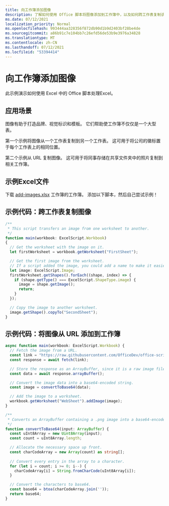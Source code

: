 ```yaml
---
title: 向工作簿添加图像
description: 了解如何使用 Office 脚本将图像添加到工作簿中，以及如何跨工作表复制该图像。
ms.date: 07/12/2021
localization_priority: Normal
ms.openlocfilehash: 993444aa328356f872db90d1b9d2403bf28be4de
ms.sourcegitcommit: a86b91c7e104bb7c26efd56de53b9e3976a34828
ms.translationtype: MT
ms.contentlocale: zh-CN
ms.lasthandoff: 07/12/2021
ms.locfileid: "53394414"
---
```

# <a name="add-images-to-a-workbook"></a>向工作簿添加图像

此示例演示如何使用 Excel 中的 Office 脚本处理Excel。

## <a name="scenario"></a>应用场景

图像有助于打造品牌、视觉标识和模板。 它们帮助使工作簿不仅仅是一个大型表。

第一个示例将图像从一个工作表复制到另一个工作表。 这可用于将公司的徽标置于每个工作表上的相同位置。

第二个示例从 URL 复制图像。 这可用于将同事存储在共享文件夹中的照片复制到相关工作簿。

## <a name="sample-excel-file"></a>示例Excel文件

下载 <a href="add-images.xlsx">add-images.xlsx</a> 工作簿的工作簿。 添加以下脚本，然后自己尝试示例！

## <a name="sample-code-copy-an-image-across-worksheets"></a>示例代码：跨工作表复制图像

```TypeScript
/**
 * This script transfers an image from one worksheet to another.
 */
function main(workbook: ExcelScript.Workbook)
{
  // Get the worksheet with the image on it.
  let firstWorksheet = workbook.getWorksheet("FirstSheet");

  // Get the first image from the worksheet.
  // If a script added the image, you could add a name to make it easier to find.
  let image: ExcelScript.Image;
  firstWorksheet.getShapes().forEach((shape, index) => {
    if (shape.getType() === ExcelScript.ShapeType.image) {
      image = shape.getImage();
      return;
    }
  });

  // Copy the image to another worksheet.
  image.getShape().copyTo("SecondSheet");
}
```

## <a name="sample-code-add-an-image-from-a-url-to-a-workbook"></a>示例代码：将图像从 URL 添加到工作簿

```TypeScript
async function main(workbook: ExcelScript.Workbook) {
  // Fetch the image from a URL.
  const link = "https://raw.githubusercontent.com/OfficeDev/office-scripts-docs/master/docs/images/git-octocat.png";
  const response = await fetch(link);

  // Store the response as an ArrayBuffer, since it is a raw image file.
  const data = await response.arrayBuffer();

  // Convert the image data into a base64-encoded string.
  const image = convertToBase64(data);

  // Add the image to a worksheet.
  workbook.getWorksheet("WebSheet").addImage(image);
}

/**
 * Converts an ArrayBuffer containing a .png image into a base64-encoded string.
 */
function convertToBase64(input: ArrayBuffer) {
  const uInt8Array = new Uint8Array(input);
  const count = uInt8Array.length;

  // Allocate the necessary space up front.
  const charCodeArray = new Array(count) as string[];
  
  // Convert every entry in the array to a character.
  for (let i = count; i >= 0; i--) { 
    charCodeArray[i] = String.fromCharCode(uInt8Array[i]);
  }

  // Convert the characters to base64.
  const base64 = btoa(charCodeArray.join(''));
  return base64;
}
```
